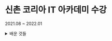 # 신촌 코리아 IT 아카데미 수강
2021.08 ~ 2022.01

<details>
  <summary>배운 것들</summary>
  <ul>
    <li>[21/08/25-21/09/02]JAVA</li>
    <li>[21/09/02-21/09/16]DB - ORACLE, MYSQL</li>
    <li>[21/09/30-21/10/25]HTML / CSS</li>
    <li>JavaScript / JQuery</li>
    <li>ajax / json</li>
    <li>[21/11/03-21/11/24]JSP(MVC Pattern)</li>
    <li>[21/11/24-21/12/25]Spring FrameWork - STS</li>
    <li>Android</li>
    <li>Jenkins</li>
  </ul>
</details>
